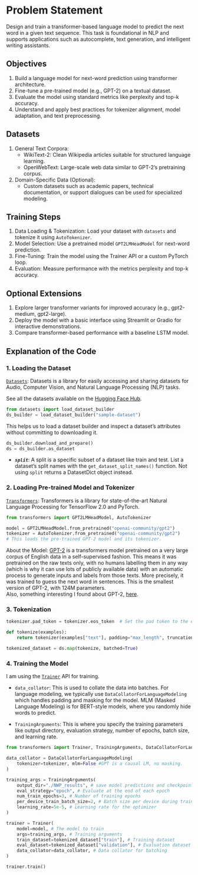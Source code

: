 # Problem Statement

Design and train a transformer-based language model to predict the next word in a given text sequence. This task is foundational in NLP and supports applications such as autocomplete, text generation, and intelligent writing assistants.

## Objectives

1. Build a language model for next-word prediction using transformer architecture.
2. Fine-tune a pre-trained model (e.g., GPT-2) on a textual dataset.
3. Evaluate the model using standard metrics like perplexity and top-k accuracy.
4. Understand and apply best practices for tokenizer alignment, model adaptation, and text preprocessing.

## Datasets

1. General Text Corpora:
   - WikiText-2: Clean Wikipedia articles suitable for structured language learning.
   - OpenWebText: Large-scale web data similar to GPT-2’s pretraining corpus.
2. Domain-Specific Data (Optional):
   - Custom datasets such as academic papers, technical documentation, or support dialogues can be used for specialized modeling.

## Training Steps

1. Data Loading & Tokenization: Load your dataset with `datasets` and tokenize it using `AutoTokenizer`.
2. Model Selection: Use a pretrained model `GPT2LMHeadModel` for next-word prediction.
3. Fine-Tuning: Train the model using the Trainer API or a custom PyTorch loop.
4. Evaluation: Measure performance with the metrics perplexity and top-k accuracy.

## Optional Extensions

1. Explore larger transformer variants for improved accuracy (e.g., gpt2-medium, gpt2-large).
2. Deploy the model with a basic interface using Streamlit or Gradio for interactive demonstrations.
3. Compare transformer-based performance with a baseline LSTM model.

## Explanation of the Code

### 1. Loading the Dataset

 [`Datasets`](https://huggingface.co/docs/datasets/en/index): Datasets is a library for easily accessing and sharing datasets for Audio, Computer Vision, and Natural Language Processing (NLP) tasks.

See all the datasets available on the [Hugging Face Hub](https://huggingface.co/datasets).

```python
from datasets import load_dataset_builder
ds_builder = load_dataset_builder("sample-dataset")
```

This helps us to load a dataset builder and inspect a dataset’s attributes without committing to downloading it.

```python
ds_builder.download_and_prepare()
ds = ds_builder.as_dataset
```

* ***`split`***:  A split is a specific subset of a dataset like train and test. List a dataset’s split names with the `get_dataset_split_names()` function. Not using `split` returns a DatasetDict object instead.


### 2. Loading Pre-trained Model and Tokenizer

[`Transformers`](https://huggingface.co/docs/transformers/index): Transformers is a library for state-of-the-art Natural Language Processing for TensorFlow 2.0 and PyTorch.

```python
from transformers import GPT2LMHeadModel, AutoTokenizer

model = GPT2LMHeadModel.from_pretrained("openai-community/gpt2")
tokenizer = AutoTokenizer.from_pretrained("openai-community/gpt2")
# This loads the pre-trained GPT-2 model and its tokenizer.
```

About the Model: [GPT-2](https://huggingface.co/openai-community/gpt2) is a transformers model pretrained on a very large corpus of English data in a self-supervised fashion. This means it was pretrained on the raw texts only, with no humans labelling them in any way (which is why it can use lots of publicly available data) with an automatic process to generate inputs and labels from those texts. More precisely, it was trained to guess the next word in sentences. This is the smallest version of GPT-2, with 124M parameters.<br>
Also, something interesting I found about GPT-2, [here](https://huggingface.co/openai-community/gpt2#limitations-and-bias).

### 3. Tokenization

```python
tokenizer.pad_token = tokenizer.eos_token  # Set the pad token to the end of sentence token

def tokenize(examples):
    return tokenizer(examples["text"], padding="max_length", truncation=True)

tokenized_dataset = ds.map(tokenize, batched=True)
```

### 4. Training the Model

I am using the [`Trainer`](https://huggingface.co/docs/transformers/main_classes/trainer) API for training.

* `data_collator`: This is used to collate the data into batches. For language modeling, we typically use `DataCollatorForLanguageModeling` which handles padding and masking for the model. MLM (Masked Language Modeling) is for BERT-style models, where you randomly hide words to predict.

* `TrainingArguments`: This is where you specify the training parameters like output directory, evaluation strategy, number of epochs, batch size, and learning rate.

```python
from transformers import Trainer, TrainingArguments, DataCollatorForLanguageModeling

data_collator = DataCollatorForLanguageModeling(
    tokenizer=tokenizer, mlm=False #GPT is a causal LM, no masking. 
)

training_args = TrainingArguments(
    output_dir="./NWP_results", # save model predictions and checkpoints
    eval_strategy="epoch", # Evaluate at the end of each epoch
    num_train_epochs=3, # Number of training epochs
    per_device_train_batch_size=2, # Batch size per device during training
    learning_rate=5e-5, # Learning rate for the optimizer
)

trainer = Trainer(
    model=model, # The model to train
    args=training_args, # Training arguments
    train_dataset=tokenized_dataset["train"], # Training dataset
    eval_dataset=tokenized_dataset["validation"], # Evaluation dataset
    data_collator=data_collator, # Data collator for batching
)

trainer.train()
```
